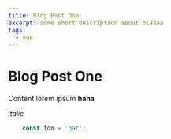 ```yaml
---
title: Blog Post One
excerpt: some short description about blaaaa
tags:
  - vue
---
```


# Blog Post One

Content lorem ipsum **haha**

*italic*


```js
	const foo = 'bar';
```
